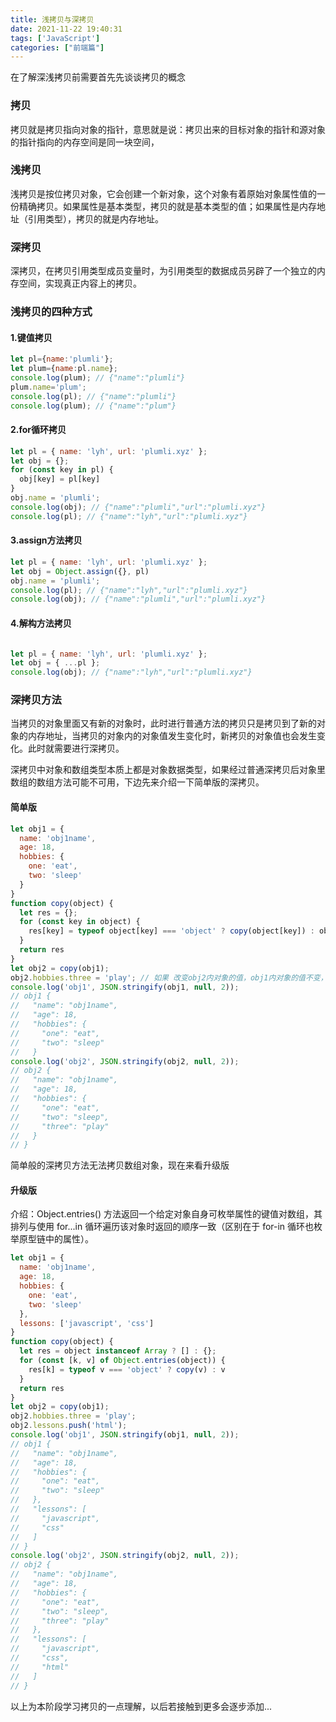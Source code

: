 ```yaml
---
title: 浅拷贝与深拷贝
date: 2021-11-22 19:40:31
tags: ['JavaScript']
categories: ["前端篇"]
---
```


在了解深浅拷贝前需要首先先谈谈拷贝的概念

### 拷贝
拷贝就是拷贝指向对象的指针，意思就是说：拷贝出来的目标对象的指针和源对象的指针指向的内存空间是同一块空间，
### 浅拷贝
浅拷贝是按位拷贝对象，它会创建一个新对象，这个对象有着原始对象属性值的一份精确拷贝。如果属性是基本类型，拷贝的就是基本类型的值；如果属性是内存地址（引用类型），拷贝的就是内存地址。
### 深拷贝
深拷贝，在拷贝引用类型成员变量时，为引用类型的数据成员另辟了一个独立的内存空间，实现真正内容上的拷贝。

### 浅拷贝的四种方式
<!--more-->
#### 1.键值拷贝
~~~javascript
let pl={name:'plumli'};
let plum={name:pl.name};
console.log(plum); // {"name":"plumli"}
plum.name='plum';
console.log(pl); // {"name":"plumli"}
console.log(plum); // {"name":"plum"}
~~~
#### 2.for循环拷贝
~~~javascript
let pl = { name: 'lyh', url: 'plumli.xyz' };
let obj = {};
for (const key in pl) {
  obj[key] = pl[key]
}
obj.name = 'plumli'; 
console.log(obj); // {"name":"plumli","url":"plumli.xyz"}
console.log(pl); // {"name":"lyh","url":"plumli.xyz"}
~~~
#### 3.assign方法拷贝
~~~javascript
let pl = { name: 'lyh', url: 'plumli.xyz' };
let obj = Object.assign({}, pl)
obj.name = 'plumli';
console.log(pl); // {"name":"lyh","url":"plumli.xyz"}
console.log(obj); // {"name":"plumli","url":"plumli.xyz"}
~~~
#### 4.解构方法拷贝
~~~javascript

let pl = { name: 'lyh', url: 'plumli.xyz' };
let obj = { ...pl };
console.log(obj); // {"name":"lyh","url":"plumli.xyz"}
~~~
### 深拷贝方法
当拷贝的对象里面又有新的对象时，此时进行普通方法的拷贝只是拷贝到了新的对象的内存地址，当拷贝的对象内的对象值发生变化时，新拷贝的对象值也会发生变化。此时就需要进行深拷贝。

深拷贝中对象和数组类型本质上都是对象数据类型，如果经过普通深拷贝后对象里数组的数组方法可能不可用，下边先来介绍一下简单版的深拷贝。
#### 简单版
~~~javascript
let obj1 = {
  name: 'obj1name',
  age: 18,
  hobbies: {
    one: 'eat',
    two: 'sleep'
  }
}
function copy(object) {
  let res = {};
  for (const key in object) {
    res[key] = typeof object[key] === 'object' ? copy(object[key]) : object[key]
  }
  return res
}
let obj2 = copy(obj1);
obj2.hobbies.three = 'play'; // 如果 改变obj2内对象的值，obj1内对象的值不变，即为拷贝成功
console.log('obj1', JSON.stringify(obj1, null, 2));
// obj1 {
//   "name": "obj1name",
//   "age": 18,
//   "hobbies": {
//     "one": "eat",
//     "two": "sleep"
//   }
console.log('obj2', JSON.stringify(obj2, null, 2));
// obj2 {
//   "name": "obj1name",
//   "age": 18,
//   "hobbies": {
//     "one": "eat",
//     "two": "sleep",
//     "three": "play"
//   }
// }
~~~
简单般的深拷贝方法无法拷贝数组对象，现在来看升级版
#### 升级版
介绍：Object.entries() 方法返回一个给定对象自身可枚举属性的键值对数组，其排列与使用 for...in 循环遍历该对象时返回的顺序一致（区别在于 for-in 循环也枚举原型链中的属性）。
~~~javascript
let obj1 = {
  name: 'obj1name',
  age: 18,
  hobbies: {
    one: 'eat',
    two: 'sleep'
  },
  lessons: ['javascript', 'css']
}
function copy(object) {
  let res = object instanceof Array ? [] : {};
  for (const [k, v] of Object.entries(object)) {
    res[k] = typeof v === 'object' ? copy(v) : v
  }
  return res
}
let obj2 = copy(obj1);
obj2.hobbies.three = 'play';
obj2.lessons.push('html');
console.log('obj1', JSON.stringify(obj1, null, 2));
// obj1 {
//   "name": "obj1name",
//   "age": 18,
//   "hobbies": {
//     "one": "eat",
//     "two": "sleep"
//   },
//   "lessons": [
//     "javascript",
//     "css"
//   ]
// }
console.log('obj2', JSON.stringify(obj2, null, 2));
// obj2 {
//   "name": "obj1name",
//   "age": 18,
//   "hobbies": {
//     "one": "eat",
//     "two": "sleep",
//     "three": "play"
//   },
//   "lessons": [
//     "javascript",
//     "css",
//     "html"
//   ]
// }
~~~

以上为本阶段学习拷贝的一点理解，以后若接触到更多会逐步添加...